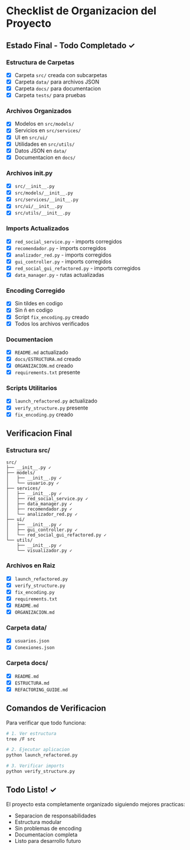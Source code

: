 # Checklist de Organizacion del Proyecto

## Estado Final - Todo Completado ✓

### Estructura de Carpetas
- [x] Carpeta `src/` creada con subcarpetas
- [x] Carpeta `data/` para archivos JSON
- [x] Carpeta `docs/` para documentacion
- [x] Carpeta `tests/` para pruebas

### Archivos Organizados
- [x] Modelos en `src/models/`
- [x] Servicios en `src/services/`
- [x] UI en `src/ui/`
- [x] Utilidades en `src/utils/`
- [x] Datos JSON en `data/`
- [x] Documentacion en `docs/`

### Archivos __init__.py
- [x] `src/__init__.py`
- [x] `src/models/__init__.py`
- [x] `src/services/__init__.py`
- [x] `src/ui/__init__.py`
- [x] `src/utils/__init__.py`

### Imports Actualizados
- [x] `red_social_service.py` - imports corregidos
- [x] `recomendador.py` - imports corregidos
- [x] `analizador_red.py` - imports corregidos
- [x] `gui_controller.py` - imports corregidos
- [x] `red_social_gui_refactored.py` - imports corregidos
- [x] `data_manager.py` - rutas actualizadas

### Encoding Corregido
- [x] Sin tildes en codigo
- [x] Sin ñ en codigo
- [x] Script `fix_encoding.py` creado
- [x] Todos los archivos verificados

### Documentacion
- [x] `README.md` actualizado
- [x] `docs/ESTRUCTURA.md` creado
- [x] `ORGANIZACION.md` creado
- [x] `requirements.txt` presente

### Scripts Utilitarios
- [x] `launch_refactored.py` actualizado
- [x] `verify_structure.py` presente
- [x] `fix_encoding.py` creado

## Verificacion Final

### Estructura src/
```
src/
├── __init__.py ✓
├── models/
│   ├── __init__.py ✓
│   └── usuario.py ✓
├── services/
│   ├── __init__.py ✓
│   ├── red_social_service.py ✓
│   ├── data_manager.py ✓
│   ├── recomendador.py ✓
│   └── analizador_red.py ✓
├── ui/
│   ├── __init__.py ✓
│   ├── gui_controller.py ✓
│   └── red_social_gui_refactored.py ✓
└── utils/
    ├── __init__.py ✓
    └── visualizador.py ✓
```

### Archivos en Raiz
- [x] `launch_refactored.py`
- [x] `verify_structure.py`
- [x] `fix_encoding.py`
- [x] `requirements.txt`
- [x] `README.md`
- [x] `ORGANIZACION.md`

### Carpeta data/
- [x] `usuarios.json`
- [x] `Conexiones.json`

### Carpeta docs/
- [x] `README.md`
- [x] `ESTRUCTURA.md`
- [x] `REFACTORING_GUIDE.md`

## Comandos de Verificacion

Para verificar que todo funciona:

```bash
# 1. Ver estructura
tree /F src

# 2. Ejecutar aplicacion
python launch_refactored.py

# 3. Verificar imports
python verify_structure.py
```

## Todo Listo! ✓

El proyecto esta completamente organizado siguiendo mejores practicas:
- Separacion de responsabilidades
- Estructura modular
- Sin problemas de encoding
- Documentacion completa
- Listo para desarrollo futuro
